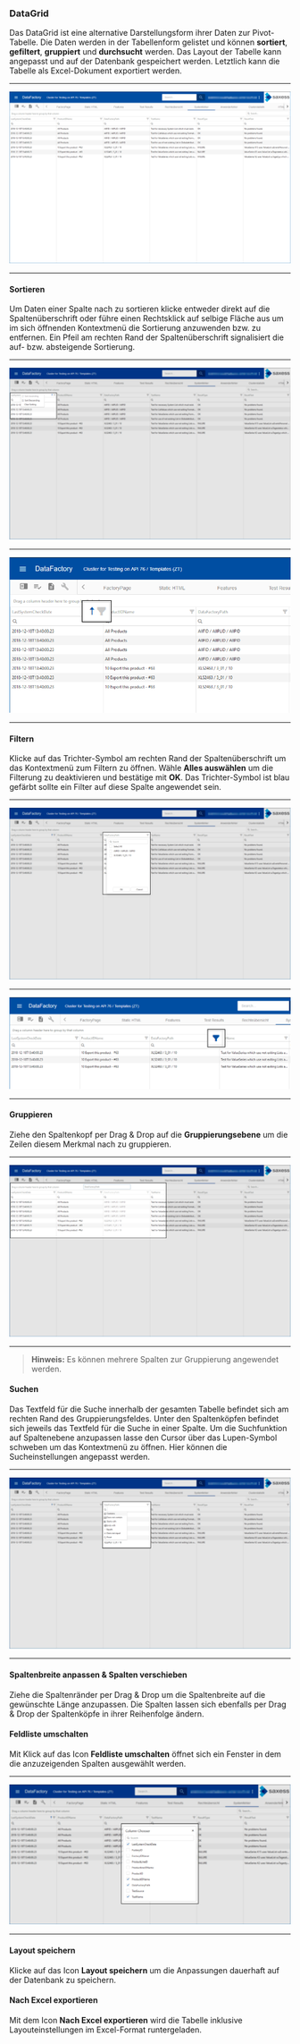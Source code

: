 ### DataGrid

Das DataGrid ist eine alternative Darstellungsform ihrer Daten zur Pivot-Tabelle. Die Daten werden in der Tabellenform gelistet und können **sortiert**, **gefiltert**, **gruppiert** und **durchsucht** werden. Das Layout der Tabelle kann angepasst und auf der Datenbank gespeichert werden. Letztlich kann die Tabelle als Excel-Dokument exportiert werden.

---
![](/Pictures/Web-Client/Fabrik/Pivot-Ansicht/DataGrid/datagrid_0.png)

---

#### Sortieren
Um Daten einer Spalte nach zu sortieren klicke entweder direkt auf die Spaltenüberschrift oder führe einen Rechtsklick auf selbige Fläche aus um im sich öffnenden Kontextmenü die Sortierung anzuwenden bzw. zu entfernen. Ein Pfeil am rechten Rand der Spaltenüberschrift signalisiert die auf- bzw. absteigende Sortierung.

---
![](/Pictures/Web-Client/Fabrik/Pivot-Ansicht/DataGrid/datagrid_1.png)

---
![](/Pictures/Web-Client/Fabrik/Pivot-Ansicht/DataGrid/datagrid_2.png)

---

#### Filtern

Klicke auf das Trichter-Symbol am rechten Rand der Spaltenüberschrift um das Kontextmenü zum Filtern zu öffnen. Wähle **Alles auswählen** um die Filterung zu deaktivieren und bestätige mit **OK**. Das Trichter-Symbol ist blau gefärbt sollte ein Filter auf diese Spalte angewendet sein.

---
![](/Pictures/Web-Client/Fabrik/Pivot-Ansicht/DataGrid/datagrid_3.png)

---
![](/Pictures/Web-Client/Fabrik/Pivot-Ansicht/DataGrid/datagrid_4.png)

---

#### Gruppieren

Ziehe den Spaltenkopf per Drag & Drop auf die **Gruppierungsebene** um die Zeilen diesem Merkmal nach zu gruppieren.

---
![](/Pictures/Web-Client/Fabrik/Pivot-Ansicht/DataGrid/datagrid_5.png)

---

> **Hinweis:** Es können mehrere Spalten zur Gruppierung angewendet werden.

#### Suchen

Das Textfeld für die Suche innerhalb der gesamten Tabelle befindet sich am rechten Rand des Gruppierungsfeldes. Unter den Spaltenköpfen befindet sich jeweils das Textfeld für die Suche in einer Spalte. Um die Suchfunktion auf Spaltenebene anzupassen lasse den Cursor über das Lupen-Symbol schweben um das Kontextmenü zu öffnen. Hier können die Sucheinstellungen angepasst werden.

---
![](/Pictures/Web-Client/Fabrik/Pivot-Ansicht/DataGrid/datagrid_6.png)

---

#### Spaltenbreite anpassen & Spalten verschieben

Ziehe die Spaltenränder per Drag & Drop um die Spaltenbreite auf die gewünschte Länge anzupassen. Die Spalten lassen sich ebenfalls per Drag & Drop der Spaltenköpfe in ihrer Reihenfolge ändern.

#### Feldliste umschalten

Mit Klick auf das Icon **Feldliste umschalten** öffnet sich ein Fenster in dem die anzuzeigenden Spalten ausgewählt werden.

---
![](/Pictures/Web-Client/Fabrik/Pivot-Ansicht/DataGrid/datagrid_7.png)

---

#### Layout speichern

Klicke auf das Icon **Layout speichern** um die Anpassungen dauerhaft auf der Datenbank zu speichern.

#### Nach Excel exportieren

Mit dem Icon **Nach Excel exportieren** wird die Tabelle inklusive Layouteinstellungen im Excel-Format runtergeladen.
